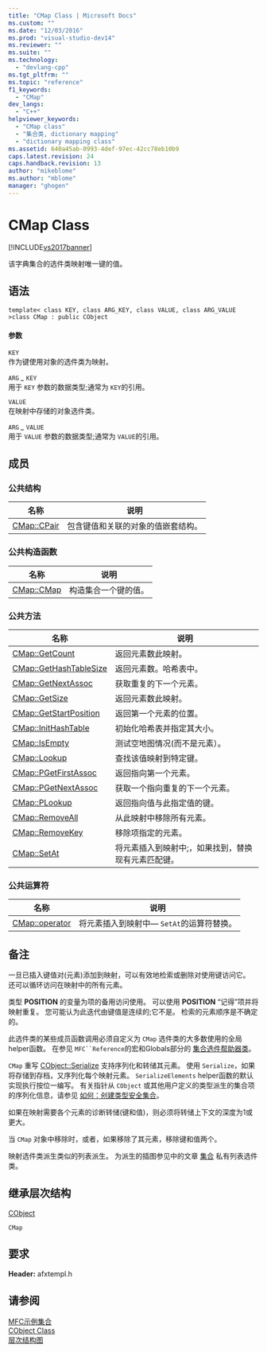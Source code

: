 ```yaml
---
title: "CMap Class | Microsoft Docs"
ms.custom: ""
ms.date: "12/03/2016"
ms.prod: "visual-studio-dev14"
ms.reviewer: ""
ms.suite: ""
ms.technology: 
  - "devlang-cpp"
ms.tgt_pltfrm: ""
ms.topic: "reference"
f1_keywords: 
  - "CMap"
dev_langs: 
  - "C++"
helpviewer_keywords: 
  - "CMap class"
  - "集合类, dictionary mapping"
  - "dictionary mapping class"
ms.assetid: 640a45ab-0993-4def-97ec-42cc78eb10b9
caps.latest.revision: 24
caps.handback.revision: 13
author: "mikeblome"
ms.author: "mblome"
manager: "ghogen"
---
```

# CMap Class
[!INCLUDE[vs2017banner](../../assembler/inline/includes/vs2017banner.md)]

该字典集合的选件类映射唯一键的值。  
  
## 语法  
  
```  
template< class KEY, class ARG_KEY, class VALUE, class ARG_VALUE >class CMap : public CObject  
```  
  
#### 参数  
 `KEY`  
 作为键使用对象的选件类为映射。  
  
 `ARG` *\_* `KEY`  
 用于 `KEY` 参数的数据类型;通常为 `KEY`的引用。  
  
 `VALUE`  
 在映射中存储的对象选件类。  
  
 `ARG` *\_* `VALUE`  
 用于 `VALUE` 参数的数据类型;通常为 `VALUE`的引用。  
  
## 成员  
  
### 公共结构  
  
|名称|说明|  
|--------|--------|  
|[CMap::CPair](../Topic/CMap::CPair.md)|包含键值和关联的对象的值嵌套结构。|  
  
### 公共构造函数  
  
|名称|说明|  
|--------|--------|  
|[CMap::CMap](../Topic/CMap::CMap.md)|构造集合一个键的值。|  
  
### 公共方法  
  
|名称|说明|  
|--------|--------|  
|[CMap::GetCount](../Topic/CMap::GetCount.md)|返回元素数此映射。|  
|[CMap::GetHashTableSize](../Topic/CMap::GetHashTableSize.md)|返回元素数。哈希表中。|  
|[CMap::GetNextAssoc](../Topic/CMap::GetNextAssoc.md)|获取重复的下一个元素。|  
|[CMap::GetSize](../Topic/CMap::GetSize.md)|返回元素数此映射。|  
|[CMap::GetStartPosition](../Topic/CMap::GetStartPosition.md)|返回第一个元素的位置。|  
|[CMap::InitHashTable](../Topic/CMap::InitHashTable.md)|初始化哈希表并指定其大小。|  
|[CMap::IsEmpty](../Topic/CMap::IsEmpty.md)|测试空地图情况\(而不是元素）。|  
|[CMap::Lookup](../Topic/CMap::Lookup.md)|查找该值映射到特定键。|  
|[CMap::PGetFirstAssoc](../Topic/CMap::PGetFirstAssoc.md)|返回指向第一个元素。|  
|[CMap::PGetNextAssoc](../Topic/CMap::PGetNextAssoc.md)|获取一个指向重复的下一个元素。|  
|[CMap::PLookup](../Topic/CMap::PLookup.md)|返回指向值与此指定值的键。|  
|[CMap::RemoveAll](../Topic/CMap::RemoveAll.md)|从此映射中移除所有元素。|  
|[CMap::RemoveKey](../Topic/CMap::RemoveKey.md)|移除项指定的元素。|  
|[CMap::SetAt](../Topic/CMap::SetAt.md)|将元素插入到映射中;，如果找到，替换现有元素匹配键。|  
  
### 公共运算符  
  
|名称|说明|  
|--------|--------|  
|[CMap::operator](../Topic/CMap::operator.md)|将元素插入到映射中— `SetAt`的运算符替换。|  
  
## 备注  
 一旦已插入键值对\(元素\)添加到映射，可以有效地检索或删除对使用键访问它。  还可以循环访问在映射中的所有元素。  
  
 类型 **POSITION** 的变量为项的备用访问使用。  可以使用 **POSITION** “记得”项并将映射重复。  您可能认为此迭代由键值是连续的;它不是。  检索的元素顺序是不确定的。  
  
 此选件类的某些成员函数调用必须自定义为 `CMap` 选件类的大多数使用的全局helper函数。  在参见 `MFC``Reference`的宏和Globals部分的 [集合选件帮助器类](../../mfc/reference/collection-class-helpers.md)。  
  
 `CMap` 重写 [CObject::Serialize](../Topic/CObject::Serialize.md) 支持序列化和转储其元素。  使用 `Serialize`，如果将存储到存档，又序列化每个映射元素。  `SerializeElements` helper函数的默认实现执行按位一编写。  有关指针从 `CObject` 或其他用户定义的类型派生的集合项的序列化信息，请参见 [如何：创建类型安全集合](../../mfc/how-to-make-a-type-safe-collection.md)。  
  
 如果在映射需要各个元素的诊断转储\(键和值\)，则必须将转储上下文的深度为1或更大。  
  
 当 `CMap` 对象中移除时，或者，如果移除了其元素，移除键和值两个。  
  
 映射选件类派生类似的列表派生。  为派生的插图参见中的文章 [集合](../../mfc/collections.md) 私有列表选件类。  
  
## 继承层次结构  
 [CObject](../../mfc/reference/cobject-class.md)  
  
 `CMap`  
  
## 要求  
 **Header:** afxtempl.h  
  
## 请参阅  
 [MFC示例集合](../../top/visual-cpp-samples.md)   
 [CObject Class](../../mfc/reference/cobject-class.md)   
 [层次结构图](../../mfc/hierarchy-chart.md)